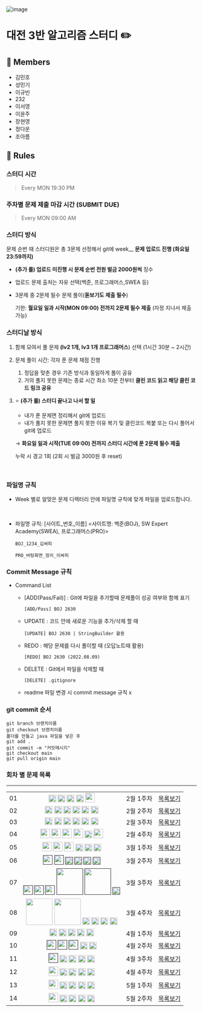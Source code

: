 ![image](https://github.com/11th-D3-algorithmStudy/CodingTest/assets/43288938/57c7a664-b238-49d4-91ea-0e9ea3fce6a3)








# 대전 3반 알고리즘 스터디 ✏️
## 👥 Members
- 김민호
- 성민기
- 이규빈
- 232
- 이서영
- 이윤주
- 장현영
- 정다운
- 조아름



## 👋 Rules 
### 스터디 시간 
> Every MON 19:30 PM

### 주차별 문제 제출 마감 시간 (SUBMIT DUE)
> Every MON 09:00 AM

### 스터디 방식

문제 순번 때 스터디원은 총 3문제 선정해서 git에 week__ **문제 업로드 진행 (화요일 23:59까지)**

- **(추가 룰) 업로드 미진행 시 문제 순번 전원 벌금 2000원씩** 징수
- 업로드 문제 출처는 자유 선택(백준, 프로그래머스,SWEA 등)
- 3문제 중 2문제 필수 문제 풀이(**돋보기도 제출 필수**)
    
    기한: **월요일 일과 시작(MON 09:00) 전까지 2문제 필수 제출** (자정 지나서 제출 가능)
    

### 스터디날 방식

1. 함께 모여서 풀 문제 **(lv2 1개, lv3 1개 프로그래머스**) 선택 (1시간 30분 ~ 2시간)
2. 문제 풀이 시간: 각자 푼 문제 채점 진행
    1. 정답을 맞춘 경우 기존 방식과 동일하게 풀이 공유
    2. 거의 풀지 못한 문제는 종료 시간 최소 10분 전부터 **클린 코드 읽고 해당 클린 코드 링크 공유**
3. ⭐ **(추가 룰) 스터디 끝나고 나서 할 일**
    - 내가 푼 문제면 정리해서 git에 업로드
    - 내가 풀지 못한 문제면 풀지 못한 이유 복기 및 클린코드 복붙 또는 다시 풀어서 git에 업로드
    
    → **화요일 일과 시작(TUE 09:00) 전까지 스터디 시간에 푼 2문제 필수 제출**
    
    누락 시 경고 1회 (2회 시 벌금 3000원 후 reset)
<br>

### 파일명 규칙
- Week 별로 알맞은 문제 디렉터리 안에 파일명 규칙에 맞게 파일을 업로드합니다.
<br>

- 파일명 규칙: [사이트_번호_이름] <사이트명: 백준(BOJ), SW Expert Academy(SWEA), 프로그래머스(PRO)>


    ```
    BOJ_1234_김싸피
    ```
    ```
    PRO_바탕화면_정리_이싸피
    ```

### Commit Message 규칙

- Command List
  - [ADD(Pass/Fail)] : Git에 파일을 추가할때 문제풀이 성공 여부와 함께 표기
  

      ```
      [ADD/Pass] BOJ 2630
      ```
  - UPDATE : 코드 안에 새로운 기능을 추가/삭제 할 때
  

      ```
      [UPDATE] BOJ 2630 | StringBuilder 활용
      ```
  - REDO : 해당 문제를 다시 풀이할 때 (오답노트때 활용)
  

      ```
      [REDO] BOJ 2630 (2022.08.09)
      ```

  - DELETE : Git에서 파일을 삭제할 때
  

      ```
      [DELETE] .gitignore
      ```
  - readme 파일 변경 시 commit message 규칙 x

### git commit 순서
```
git branch 브랜치이름
git checkout 브랜치이름
폴더를 만들고 java 파일을 넣은 후
git add .
git commit -m "커밋메시지"
git checkout main
git pull origin main
```



### 회차 별 문제 목록
---
<table align="center">
    <tr>
        <td align="center">01</td>
        <td align="center">
          <a href="https://www.acmicpc.net/problem/1296"><img src="https://d2gd6pc034wcta.cloudfront.net/tier/5.svg" class="solvedac-tier" width=20px></a>
          <a href="https://www.acmicpc.net/problem/2160"><img src="https://d2gd6pc034wcta.cloudfront.net/tier/5.svg" class="solvedac-tier" width=20px></a>
          <a href="https://www.acmicpc.net/problem/10163"><img src="https://d2gd6pc034wcta.cloudfront.net/tier/5.svg" class="solvedac-tier" width=20px></a>
          <a href="https://www.acmicpc.net/problem/27522"><img src="https://d2gd6pc034wcta.cloudfront.net/tier/4.svg" class="solvedac-tier" width=20px></a>
          <a href="https://school.programmers.co.kr/learn/courses/30/lessons/161990"><img src="https://cdn4.iconfinder.com/data/icons/flat-design-security-set-one/24/security-level-1-512.png"  width=25px></a>
        </td>
        <td align="center">2월 1주차</td>
        <td align="center"><a href="https://github.com/11th-D3-algorithmStudy/CodingTest/tree/main/week01">목록보기</a>
        </td>
    </tr>
    <tr>
        <td align="center">02</td>
        <td align="center">
          <a href="https://www.jungol.co.kr/problem/1037"><img src="https://d2gd6pc034wcta.cloudfront.net/tier/3.svg" class="solvedac-tier" width=20px></a>
          <a href="https://www.acmicpc.net/problem/8958"><img src="https://d2gd6pc034wcta.cloudfront.net/tier/4.svg" class="solvedac-tier" width=20px></a>
          <a href="https://www.acmicpc.net/problem/11399"><img src="https://d2gd6pc034wcta.cloudfront.net/tier/7.svg" class="solvedac-tier" width=20px></a>
          <a href="https://www.acmicpc.net/problem/12789"><img src="https://d2gd6pc034wcta.cloudfront.net/tier/8.svg" class="solvedac-tier" width=20px></a>
          <a href="https://www.acmicpc.net/problem/24511"><img src="https://d2gd6pc034wcta.cloudfront.net/tier/8.svg" class="solvedac-tier" width=20px></a>
          <a href="https://www.acmicpc.net/problem/17070"><img src="https://d2gd6pc034wcta.cloudfront.net/tier/11.svg" class="solvedac-tier" width=20px></a>
        </td>
        <td align="center">2월 2주차</td>
        <td align="center"><a href="https://github.com/11th-D3-algorithmStudy/CodingTest/tree/main/week02">목록보기</a></td>
    </tr>
    <tr>
        <td align="center">03</td>
        <td align="center">
          <a href="https://www.acmicpc.net/problem/2798"><img src="https://d2gd6pc034wcta.cloudfront.net/tier/4.svg" class="solvedac-tier" width=20px></a>
          <a href="https://www.acmicpc.net/problem/2941"><img src="https://d2gd6pc034wcta.cloudfront.net/tier/6.svg" class="solvedac-tier" width=20px></a>
          <a href="https://www.acmicpc.net/problem/2567"><img src="https://d2gd6pc034wcta.cloudfront.net/tier/7.svg" class="solvedac-tier" width=20px></a>
          <a href="https://www.acmicpc.net/problem/1406"><img src="https://d2gd6pc034wcta.cloudfront.net/tier/9.svg" class="solvedac-tier" width=20px></a>
          <a href="https://www.acmicpc.net/problem/11725"><img src="https://d2gd6pc034wcta.cloudfront.net/tier/9.svg" class="solvedac-tier" width=20px></a>
          <a href="https://www.acmicpc.net/problem/17281"><img src="https://d2gd6pc034wcta.cloudfront.net/tier/12.svg" class="solvedac-tier" width=20px></a>
        </td>
        <td align="center">2월 3주차</td>
        <td align="center"><a href="https://github.com/11th-D3-algorithmStudy/CodingTest/tree/main/week03">목록보기</a></td>
    </tr>
    <tr>
        <td align="center">04</td>
        <td align="center">
          <a href="https://swexpertacademy.com/main/code/problem/problemDetail.do?contestProbId=AV5PTeo6AHUDFAUq"><img src="https://cdn4.iconfinder.com/data/icons/flat-design-security-set-one/24/security-level-2-512.png"  width=25px></a>
          <a href="https://swexpertacademy.com/main/code/problem/problemDetail.do?contestProbId=AV5PpoFaAS4DFAUq"><img src="https://cdn4.iconfinder.com/data/icons/flat-design-security-set-one/24/security-level-2-512.png"  width=25px></a>
          <a href="https://swexpertacademy.com/main/code/userProblem/userProblemDetail.do?contestProbId=AXSHJueab1oDFAQT"><img src="https://cdn4.iconfinder.com/data/icons/flat-design-security-set-one/24/security-level-2-512.png"  width=25px></a>
          <a href="https://swexpertacademy.com/main/code/userProblem/userProblemDetail.do?contestProbId=AYYlGU56XOkDFARc"><img src="https://cdn4.iconfinder.com/data/icons/flat-design-security-set-one/24/security-level-2-512.png"  width=25px></a>
          <a href="https://www.acmicpc.net/problem/2527"><img src="https://d2gd6pc034wcta.cloudfront.net/tier/10.svg" class="solvedac-tier" width=20px></a>
          <a href="https://school.programmers.co.kr/learn/courses/30/lessons/161990"><img src="https://cdn4.iconfinder.com/data/icons/flat-design-security-set-one/24/security-level-4-512.png"  width=25px></a>
        </td>
        <td align="center">2월 4주차</td>
        <td align="center"><a href="https://github.com/11th-D3-algorithmStudy/CodingTest/tree/main/week04">목록보기</a></td>
    </tr>
    <tr>
        <td align="center">05</td>
        <td align="center">
          <a href="https://swexpertacademy.com/main/code/problem/problemDetail.do?contestProbId=AWIsY84KEPMDFAWN"><img src="https://cdn4.iconfinder.com/data/icons/flat-design-security-set-one/24/security-level-3-512.png"  width=25px></a>
          <a href="https://swexpertacademy.com/main/code/problem/problemDetail.do?contestProbId=AWuSgKpqmooDFASy"><img src="https://cdn4.iconfinder.com/data/icons/flat-design-security-set-one/24/security-level-3-512.png"  width=25px></a>
          <a href="https://swexpertacademy.com/main/code/problem/problemDetail.do?contestProbId=AWl0ZQ8qn7UDFAXz"><img src="https://cdn4.iconfinder.com/data/icons/flat-design-security-set-one/24/security-level-3-512.png"  width=25px></a>
          <a href="https://www.acmicpc.net/problem/2210"><img src="https://d2gd6pc034wcta.cloudfront.net/tier/9.svg"  width=20px></a>
          <a href="https://www.acmicpc.net/problem/19637"><img src="https://d2gd6pc034wcta.cloudfront.net/tier/8.svg" class="solvedac-tier" width=20px></a>
          <a href="https://www.acmicpc.net/problem/15686"><img src="https://d2gd6pc034wcta.cloudfront.net/tier/11.svg"  width=20px></a>
        </td>
        <td align="center">3월 1주차</td>
        <td align="center"><a href="https://github.com/11th-D3-algorithmStudy/CodingTest/tree/main/week05">목록보기</a></td>
    </tr>
    <tr>
    <td align="center">06</td>
    <td align="center">
        <a href=""><img src="https://cdn4.iconfinder.com/data/icons/flat-design-security-set-one/24/security-level-4-512.png"  width=25px></a>
        <a href=""><img src="https://cdn4.iconfinder.com/data/icons/flat-design-security-set-one/24/security-level-4-512.png"  width=25px></a>
        <a href=""><img src="https://d2gd6pc034wcta.cloudfront.net/tier/7.svg"  width=20px></a>
        <a href=""><img src="https://d2gd6pc034wcta.cloudfront.net/tier/8.svg"  width=20px></a>
        <a href=""><img src="https://d2gd6pc034wcta.cloudfront.net/tier/10.svg"  width=20px></a>
        <a href=""><img src="https://d2gd6pc034wcta.cloudfront.net/tier/11.svg"  width=20px></a>
    </td>
    <td align="center">3월 2주차</td>
    <td align="center"><a href="https://github.com/11th-D3-algorithmStudy/CodingTest/tree/main/week06">목록보기</a></td>
    </tr>
    <tr>
    <td align="center">07</td>
    <td align="center">
        <a href=""><img src="https://cdn4.iconfinder.com/data/icons/flat-design-security-set-one/24/security-level-4-512.png"  width=25px></a>
        <a href=""><img src="https://cdn4.iconfinder.com/data/icons/flat-design-security-set-one/24/security-level-4-512.png"  width=25px></a>
        <a href=""><img src="https://cdn4.iconfinder.com/data/icons/flat-design-security-set-one/24/security-level-4-512.png"  width=25px></a>
        <a href=""><img src="https://softeer.ai/images/common/level-3.svg"  width=70px></a>
        <a href=""><img src="https://softeer.ai/images/common/level-3.svg"  width=70px></a>
        <a href=""><img src="https://d2gd6pc034wcta.cloudfront.net/tier/7.svg"  width=20px></a>
    </td>
    <td align="center">3월 3주차</td>
    <td align="center"><a href="https://github.com/11th-D3-algorithmStudy/CodingTest/tree/main/week07">목록보기</a></td>
    </tr>
    <td align="center">08</td>
    <td align="center">
        <a href="https://softeer.ai/practice/6250"><img src="https://softeer.ai/images/common/level-3.svg"  width=70px></a>
        <a href="https://softeer.ai/practice/6275"><img src="https://softeer.ai/images/common/level-3.svg"  width=70px></a>
        <a href="https://www.acmicpc.net/problem/24091"><img src="https://d2gd6pc034wcta.cloudfront.net/tier/6.svg"  width=20px></a>
        <a href="https://www.acmicpc.net/problem/24061"><img src="https://d2gd6pc034wcta.cloudfront.net/tier/7.svg"  width=20px></a>
        <a href="https://www.acmicpc.net/problem/14888"><img src="https://d2gd6pc034wcta.cloudfront.net/tier/10.svg"  width=20px></a>
        <a href="https://www.acmicpc.net/problem/17471"><img src="https://d2gd6pc034wcta.cloudfront.net/tier/12.svg"  width=20px></a>
    </td>
    <td align="center">3월 4주차</td>
    <td align="center"><a href="https://github.com/11th-D3-algorithmStudy/CodingTest/tree/main/week08">목록보기</a></td>
    </tr>
    <td align="center">09</td>
    <td align="center">
        <a href="https://www.acmicpc.net/problem/1753"><img src="https://d2gd6pc034wcta.cloudfront.net/tier/12.svg"  width=20px></a>
        <a href="https://www.acmicpc.net/problem/1976"><img src="https://d2gd6pc034wcta.cloudfront.net/tier/12.svg"  width=20px></a>
        <a href="https://www.acmicpc.net/problem/9205"><img src="https://d2gd6pc034wcta.cloudfront.net/tier/11.svg"  width=20px></a>
        <a href="https://www.acmicpc.net/problem/1325"><img src="https://d2gd6pc034wcta.cloudfront.net/tier/10.svg"  width=20px></a>
        <a href="https://www.acmicpc.net/problem/1197"><img src="https://d2gd6pc034wcta.cloudfront.net/tier/11.svg"  width=20px></a>
    </td>
    <td align="center">4월 1주차</td>
    <td align="center"><a href="https://github.com/11th-D3-algorithmStudy/CodingTest/tree/main/week09">목록보기</a></td>
    </tr>
    <td align="center">10</td>
    <td align="center">
        <a href=""><img src="https://cdn4.iconfinder.com/data/icons/flat-design-security-set-one/24/security-level-4-512.png"  width=25px></a>
        <a href=""><img src="https://cdn4.iconfinder.com/data/icons/flat-design-security-set-one/24/security-level-4-512.png"  width=25px></a>
        <a href=""><img src="https://cdn4.iconfinder.com/data/icons/flat-design-security-set-one/24/security-level-4-512.png"  width=25px></a>
        <a href="https://www.acmicpc.net/problem/2579"><img src="https://d2gd6pc034wcta.cloudfront.net/tier/8.svg"  width=20px></a>
        <a href="https://www.acmicpc.net/problem/2638"><img src="https://d2gd6pc034wcta.cloudfront.net/tier/13.svg"  width=20px></a>
    </td>
    <td align="center">4월 2주차</td>
    <td align="center"><a href="https://github.com/11th-D3-algorithmStudy/CodingTest/tree/main/week10">목록보기</a></td>
    </tr>
    </tr>
    <td align="center">11</td>
    <td align="center">
        <a href=""><img src="https://cdn4.iconfinder.com/data/icons/flat-design-security-set-one/24/security-level-3-512.png"  width=25px></a>
        <a href="https://www.acmicpc.net/problem/2579"><img src="https://d2gd6pc034wcta.cloudfront.net/tier/7.svg"  width=20px></a>
        <a href="https://www.acmicpc.net/problem/2579"><img src="https://d2gd6pc034wcta.cloudfront.net/tier/8.svg"  width=20px></a>
        <a href="https://www.acmicpc.net/problem/2579"><img src="https://d2gd6pc034wcta.cloudfront.net/tier/8.svg"  width=20px></a>
        <a href="https://www.acmicpc.net/problem/2638"><img src="https://d2gd6pc034wcta.cloudfront.net/tier/11.svg"  width=20px></a>
    </td>
    <td align="center">4월 3주차</td>
    <td align="center"><a href="https://github.com/11th-D3-algorithmStudy/CodingTest/tree/main/week11">목록보기</a></td>
    </tr>
    <td align="center">12</td>
    <td align="center">
        <a href="https://swexpertacademy.com/main/code/problem/problemDetail.do?contestProbId=AWXRDL1aeugDFAUo"><img src="https://cdn4.iconfinder.com/data/icons/flat-design-security-set-one/24/security-level-4-512.png"  width=25px></a>
        <a href="https://www.acmicpc.net/problem/16918"><img src="https://d2gd6pc034wcta.cloudfront.net/tier/10.svg"  width=20px></a>
        <a href="https://www.acmicpc.net/problem/15486"><img src="https://d2gd6pc034wcta.cloudfront.net/tier/11.svg"  width=20px></a>
        <a href="https://www.acmicpc.net/problem/16234"><img src="https://d2gd6pc034wcta.cloudfront.net/tier/12.svg"  width=20px></a>
        <a href="https://www.acmicpc.net/problem/4485"><img src="https://d2gd6pc034wcta.cloudfront.net/tier/12.svg"  width=20px></a>
    </td>
    <td align="center">4월 4주차</td>
    <td align="center"><a href="https://github.com/11th-D3-algorithmStudy/CodingTest/tree/main/week12">목록보기</a></td>
    </tr>
    <tr>
        <td align="center">13</td>
        <td align="center">
            <a href="https://swexpertacademy.com/main/code/problem/problemDetail.do?contestProbId=AV4suNtaXFEDFAUf"><img src="https://cdn4.iconfinder.com/data/icons/flat-design-security-set-one/24/security-level-4-512.png"  width=25px></a>
            <a href="https://www.acmicpc.net/problem/7490"><img src="https://d2gd6pc034wcta.cloudfront.net/tier/11.svg"  width=20px></a>
            <a href="https://www.acmicpc.net/problem/10942"><img src="https://d2gd6pc034wcta.cloudfront.net/tier/12.svg"  width=20px></a>
            <a href="https://www.acmicpc.net/problem/17144"><img src="https://d2gd6pc034wcta.cloudfront.net/tier/12.svg"  width=20px></a>
            <a href="https://www.acmicpc.net/problem/15903"><img src="https://d2gd6pc034wcta.cloudfront.net/tier/10.svg"  width=20px></a>
        </td>
        <td align="center">5월 1주차</td>
        <td align="center"><a href="https://github.com/11th-D3-algorithmStudy/CodingTest/tree/main/week13">목록보기</a></td>    
    </tr>
    <tr>
    <td align="center">14</td>
    <td align="center">
        <a href="https://swexpertacademy.com/main/code/problem/problemDetail.do?contestProbId=AV6c6bgaIuoDFAXy"><img src="https://cdn4.iconfinder.com/data/icons/flat-design-security-set-one/24/security-level-4-512.png"  width=25px></a>
        <a href="https://www.acmicpc.net/problem/2156"><img src="https://d2gd6pc034wcta.cloudfront.net/tier/10.svg"  width=20px></a>
        <a href="https://www.acmicpc.net/problem/21758"><img src="https://d2gd6pc034wcta.cloudfront.net/tier/11.svg"  width=20px></a>
        <a href="https://www.acmicpc.net/problem/1504"><img src="https://d2gd6pc034wcta.cloudfront.net/tier/12.svg"  width=20px></a>
        <a href="https://www.acmicpc.net/problem/1865"><img src="https://d2gd6pc034wcta.cloudfront.net/tier/13.svg"  width=20px></a>
    </td>
    <td align="center">5월 2주차</td>
    <td align="center"><a href="https://github.com/11th-D3-algorithmStudy/CodingTest/tree/main/week14">목록보기</a></td>    
    </tr>
</table>

